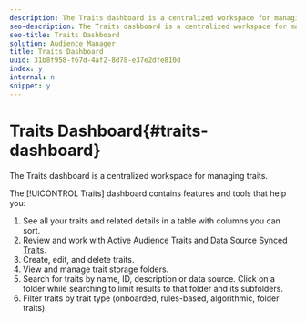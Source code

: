 ```yaml
---
description: The Traits dashboard is a centralized workspace for managing traits.
seo-description: The Traits dashboard is a centralized workspace for managing traits.
seo-title: Traits Dashboard
solution: Audience Manager
title: Traits Dashboard
uuid: 31b8f958-f67d-4af2-8d78-e37e2dfe810d
index: y
internal: n
snippet: y
---
```


# Traits Dashboard{#traits-dashboard}

The Traits dashboard is a centralized workspace for managing traits.

<!-- 

c_tb_dashboard.xml

 -->

The [!UICONTROL Traits] dashboard contains features and tools that help you:

1. See all your traits and related details in a table with columns you can sort. 
1. Review and work with [Active Audience Traits and Data Source Synced Traits](../../c-features/traits/client-activity-synced-audience-traits.md#concept_7D3F4AF1FAD440509956632B8A51E64D). 
1. Create, edit, and delete traits. 
1. View and manage trait storage folders. 
1. Search for traits by name, ID, description or data source. Click on a folder while searching to limit results to that folder and its subfolders. 
1. Filter traits by trait type (onboarded, rules-based, algorithmic, folder traits).

